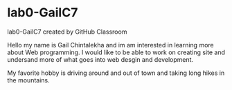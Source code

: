 # lab0-GailC7
lab0-GailC7 created by GitHub Classroom

Hello my name is Gail Chintalekha and im am interested in learning more about Web programming. 
I would like to be able to work on creating site and undersand more of what goes into web 
desgin and development.

My favorite hobby is driving around and out of town and taking long hikes in the mountains. 
